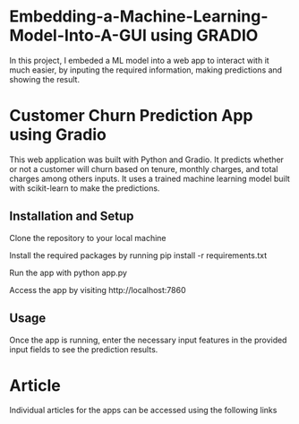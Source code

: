 # Embedding-a-Machine-Learning-Model-Into-A-GUI using GRADIO
In this project, I embeded a ML model into a web app to interact with it much easier, by inputing the required information, making predictions and showing the result.


# Customer Churn Prediction App using Gradio
This web application was built with Python and Gradio. It  predicts whether or not a customer will churn based on tenure, monthly charges, and total charges among others inputs. It uses a trained machine learning model built with scikit-learn to make the predictions.

## Installation and Setup
Clone the repository to your local machine

Install the required packages by running pip install -r requirements.txt

Run the app with python app.py

Access the app by visiting http://localhost:7860

## Usage
Once the app is running, enter the necessary input features in the provided input fields to see the prediction results.

# Article
Individual articles for the apps can be accessed using the following links
